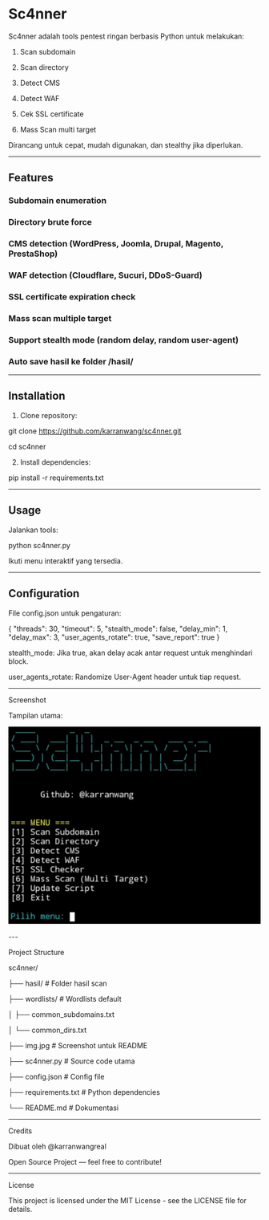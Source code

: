 # Sc4nner

Sc4nner adalah tools pentest ringan berbasis Python untuk melakukan:

1. Scan subdomain

2. Scan directory

3. Detect CMS

4. Detect WAF

5. Cek SSL certificate

6. Mass Scan multi target


Dirancang untuk cepat, mudah digunakan, dan stealthy jika diperlukan.


---

## Features

### Subdomain enumeration

### Directory brute force

### CMS detection (WordPress, Joomla, Drupal, Magento, PrestaShop)

### WAF detection (Cloudflare, Sucuri, DDoS-Guard)

### SSL certificate expiration check

### Mass scan multiple target

### Support stealth mode (random delay, random user-agent)

### Auto save hasil ke folder /hasil/



---

## Installation

1. Clone repository:


git clone https://github.com/karranwang/sc4nner.git

cd sc4nner


2. Install dependencies:

pip install -r requirements.txt


---

## Usage

Jalankan tools:

python sc4nner.py

Ikuti menu interaktif yang tersedia.


---

## Configuration

File config.json untuk pengaturan:

{
  "threads": 30,
  "timeout": 5,
  "stealth_mode": false,
  "delay_min": 1,
  "delay_max": 3,
  "user_agents_rotate": true,
  "save_report": true
}

stealth_mode: Jika true, akan delay acak antar request untuk menghindari block.

user_agents_rotate: Randomize User-Agent header untuk tiap request.



---

Screenshot

Tampilan utama:

<p align="center">
  <img src="img.jpg" alt="Sc4nner Screenshot" width="700"/>
</p>
---

Project Structure

sc4nner/

├── hasil/                  # Folder hasil scan

├── wordlists/              # Wordlists default

│   ├── common_subdomains.txt

│   └── common_dirs.txt

├── img.jpg                 # Screenshot untuk README

├── sc4nner.py              # Source code utama

├── config.json             # Config file

├── requirements.txt        # Python dependencies

└── README.md               # Dokumentasi


---

Credits

Dibuat oleh @karranwangreal

Open Source Project — feel free to contribute!



---

License

This project is licensed under the MIT License - see the LICENSE file for details.
